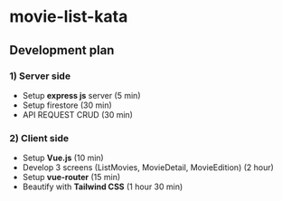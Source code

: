 # movie-list-kata

## Development plan

### 1) Server side
- Setup **express js** server (5 min)
- Setup firestore (30 min)
- API REQUEST CRUD (30 min)
### 2) Client side
- Setup **Vue.js** (10 min)
- Develop 3 screens (ListMovies, MovieDetail, MovieEdition) (2 hour)
- Setup **vue-router** (15 min)
- Beautify with **Tailwind CSS** (1 hour 30 min)